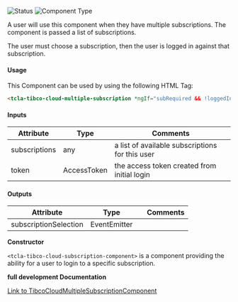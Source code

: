 
![Status][auto] ![Component Type][minor] <!--Component Meta {"created_by":"Auto", "reviewed_by":"Auto", "last_modified_by":"Auto", "comment":"*REMOVE?*"} Component Meta -->


<p>A user will use this component when they have multiple subscriptions. The component is passed a list of subscriptions.

The user must choose a subscription, then the user is logged in against that subscription.</p>



#### Usage


This Component can be used by using the following HTML Tag:

```html
<tcla-tibco-cloud-multiple-subscription *ngIf="subRequired && !loggedIn" [subscriptions]="subscriptions" [token]="token" (subscriptionSelection)="handleLoggedIn($event)"></tcla-tibco-cloud-multiple-subscription>
```

#### Inputs

Attribute | Type | Comments
--- | --- | ---
subscriptions | any | a list of available subscriptions for this user
token | AccessToken | the access token created from initial login

#### Outputs

Attribute | Type |   | Comments
--- | --- | --- | ---
subscriptionSelection | EventEmitter |   |  


<b>Constructor</b>


<p><code>&lt;tcla-tibco-cloud-subscription-component&gt;</code> is a component providing the ability for a user to login to a specific subscription.</p>




<b>full development Documentation</b>

[Link to TibcoCloudMultipleSubscriptionComponent](https://tibcosoftware.github.io/TCSTK-Angular/libdocs/tc-core-lib/components/TibcoCloudMultipleSubscriptionComponent.html)


[auto]: https://img.shields.io/badge/Status-auto%20generated-lightgrey.svg?style=flat "auto generated"

[manually]: https://img.shields.io/badge/Status-manually%20created-yellow.svg?style=flat "manually created"

[draft]: https://img.shields.io/badge/Status-draft-red.svg?style=flat "draft"

[review]: https://img.shields.io/badge/Status-need%20review-yellowgreen.svg?style=flat "need review"

[review done]: https://img.shields.io/badge/Status-review%20done-green.svg?style=flat "review done"

[finalized]: https://img.shields.io/badge/Status-finalized-brightgreen.svg?style=flat "finalized"

[top]: https://img.shields.io/badge/Component%20Type-Top-blue.svg?style=flat "top Component"

[major]: https://img.shields.io/badge/Component%20Type-major%20Component-blue.svg?style=flat "major Component"

[minor]: https://img.shields.io/badge/Component%20Type-minor%20Component-blue.svg?style=flat "minor Component"


